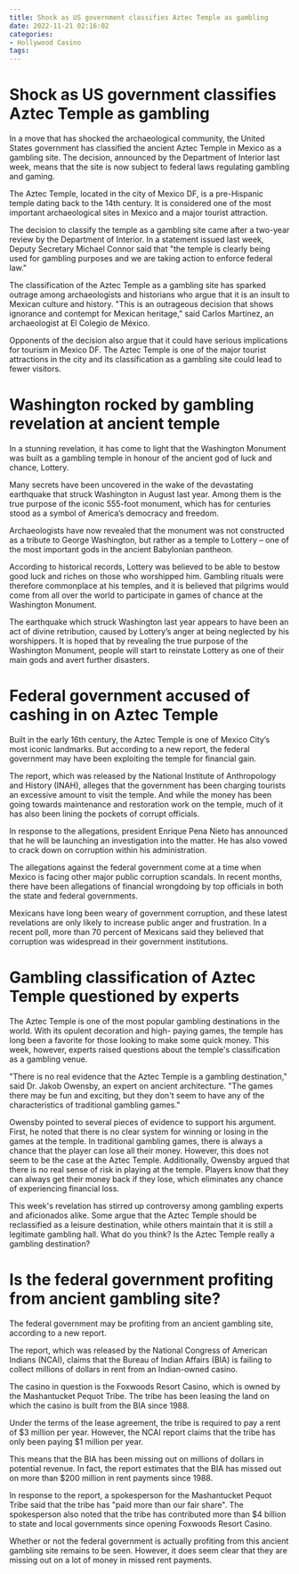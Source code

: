 ```yaml
---
title: Shock as US government classifies Aztec Temple as gambling
date: 2022-11-21 02:16:02
categories:
- Hollywood Casino
tags:
---
```



#  Shock as US government classifies Aztec Temple as gambling

In a move that has shocked the archaeological community, the United States government has classified the ancient Aztec Temple in Mexico as a gambling site. The decision, announced by the Department of Interior last week, means that the site is now subject to federal laws regulating gambling and gaming.

The Aztec Temple, located in the city of Mexico DF, is a pre-Hispanic temple dating back to the 14th century. It is considered one of the most important archaeological sites in Mexico and a major tourist attraction.

The decision to classify the temple as a gambling site came after a two-year review by the Department of Interior. In a statement issued last week, Deputy Secretary Michael Connor said that "the temple is clearly being used for gambling purposes and we are taking action to enforce federal law."

The classification of the Aztec Temple as a gambling site has sparked outrage among archaeologists and historians who argue that it is an insult to Mexican culture and history. "This is an outrageous decision that shows ignorance and contempt for Mexican heritage," said Carlos Martínez, an archaeologist at El Colegio de México.

Opponents of the decision also argue that it could have serious implications for tourism in Mexico DF. The Aztec Temple is one of the major tourist attractions in the city and its classification as a gambling site could lead to fewer visitors.

#  Washington rocked by gambling revelation at ancient temple

In a stunning revelation, it has come to light that the Washington Monument was built as a gambling temple in honour of the ancient god of luck and chance, Lottery.

Many secrets have been uncovered in the wake of the devastating earthquake that struck Washington in August last year. Among them is the true purpose of the iconic 555-foot monument, which has for centuries stood as a symbol of America’s democracy and freedom.

Archaeologists have now revealed that the monument was not constructed as a tribute to George Washington, but rather as a temple to Lottery – one of the most important gods in the ancient Babylonian pantheon.

According to historical records, Lottery was believed to be able to bestow good luck and riches on those who worshipped him. Gambling rituals were therefore commonplace at his temples, and it is believed that pilgrims would come from all over the world to participate in games of chance at the Washington Monument.

The earthquake which struck Washington last year appears to have been an act of divine retribution, caused by Lottery’s anger at being neglected by his worshippers. It is hoped that by revealing the true purpose of the Washington Monument, people will start to reinstate Lottery as one of their main gods and avert further disasters.

#  Federal government accused of cashing in on Aztec Temple

Built in the early 16th century, the Aztec Temple is one of Mexico City’s most iconic landmarks. But according to a new report, the federal government may have been exploiting the temple for financial gain.

The report, which was released by the National Institute of Anthropology and History (INAH), alleges that the government has been charging tourists an excessive amount to visit the temple. And while the money has been going towards maintenance and restoration work on the temple, much of it has also been lining the pockets of corrupt officials.

In response to the allegations, president Enrique Pena Nieto has announced that he will be launching an investigation into the matter. He has also vowed to crack down on corruption within his administration.

The allegations against the federal government come at a time when Mexico is facing other major public corruption scandals. In recent months, there have been allegations of financial wrongdoing by top officials in both the state and federal governments.

Mexicans have long been weary of government corruption, and these latest revelations are only likely to increase public anger and frustration. In a recent poll, more than 70 percent of Mexicans said they believed that corruption was widespread in their government institutions.

#  Gambling classification of Aztec Temple questioned by experts

The Aztec Temple is one of the most popular gambling destinations in the world. With its opulent decoration and high- paying games, the temple has long been a favorite for those looking to make some quick money. This week, however, experts raised questions about the temple's classification as a gambling venue.

"There is no real evidence that the Aztec Temple is a gambling destination," said Dr. Jakob Owensby, an expert on ancient architecture. "The games there may be fun and exciting, but they don't seem to have any of the characteristics of traditional gambling games."

Owensby pointed to several pieces of evidence to support his argument. First, he noted that there is no clear system for winning or losing in the games at the temple. In traditional gambling games, there is always a chance that the player can lose all their money. However, this does not seem to be the case at the Aztec Temple. Additionally, Owensby argued that there is no real sense of risk in playing at the temple. Players know that they can always get their money back if they lose, which eliminates any chance of experiencing financial loss.

This week's revelation has stirred up controversy among gambling experts and aficionados alike. Some argue that the Aztec Temple should be reclassified as a leisure destination, while others maintain that it is still a legitimate gambling hall. What do you think? Is the Aztec Temple really a gambling destination?

#  Is the federal government profiting from ancient gambling site?

The federal government may be profiting from an ancient gambling site, according to a new report.

The report, which was released by the National Congress of American Indians (NCAI), claims that the Bureau of Indian Affairs (BIA) is failing to collect millions of dollars in rent from an Indian-owned casino.

The casino in question is the Foxwoods Resort Casino, which is owned by the Mashantucket Pequot Tribe. The tribe has been leasing the land on which the casino is built from the BIA since 1988.

Under the terms of the lease agreement, the tribe is required to pay a rent of $3 million per year. However, the NCAI report claims that the tribe has only been paying $1 million per year.

This means that the BIA has been missing out on millions of dollars in potential revenue. In fact, the report estimates that the BIA has missed out on more than $200 million in rent payments since 1988.

In response to the report, a spokesperson for the Mashantucket Pequot Tribe said that the tribe has "paid more than our fair share". The spokesperson also noted that the tribe has contributed more than $4 billion to state and local governments since opening Foxwoods Resort Casino.

Whether or not the federal government is actually profiting from this ancient gambling site remains to be seen. However, it does seem clear that they are missing out on a lot of money in missed rent payments.